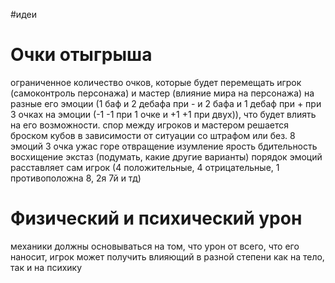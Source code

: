 #идеи
# Очки отыгрыша
ограниченное количество очков, которые будет перемещать игрок (самоконтроль персонажа) и мастер (влияние мира на персонажа) на разные его эмоции (1 баф и 2 дебафа при - и 2 бафа и 1 дебаф при + при 3 очках на эмоции (-1 -1  при 1 очке и +1 +1 при двух)), что будет влиять на его возможности. спор между игроков и мастером решается броском кубов в зависимости от ситуации со штрафом или без. 
8 эмоций 3 очка
ужас горе отвращение изумление ярость бдительность восхищение экстаз (подумать, какие другие варианты)
порядок эмоций расставляет сам игрок (4 положительные, 4 отрицательные, 1 противоположна 8, 2я 7й и тд)

# Физический и психический урон
механики должны основываться на том, что урон от всего, что его наносит, игрок может получить влияющий в разной степени как на тело, так и на психику